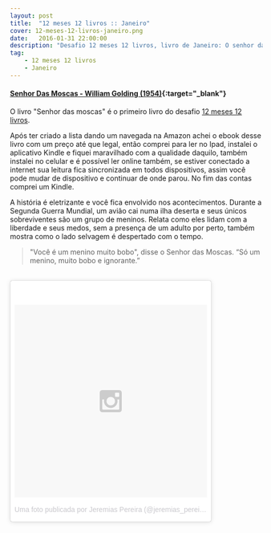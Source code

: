 ```yaml
---
layout: post
title:  "12 meses 12 livros :: Janeiro"
cover: 12-meses-12-livros-janeiro.png
date:   2016-01-31 22:00:00
description: "Desafio 12 meses 12 livros, livro de Janeiro: O senhor das moscas"
tag: 
    - 12 meses 12 livros
    - Janeiro
---
```


#### [Senhor Das Moscas - William Golding (1954)](http://www.livrariacultura.com.br/p/senhor-das-moscas-15056829){:target="_blank"} 

O livro "Senhor das moscas" é o primeiro livro do desafio [12 meses 12 livros](/2016/01/07/12-meses-12-livros.html).

Após ter criado a lista dando um navegada na Amazon achei o ebook desse livro com um preço até que legal, então comprei para ler no Ipad, instalei o aplicativo Kindle e fiquei maravilhado com a qualidade daquilo, também instalei no celular e é possível ler online também, se estiver conectado a internet sua leitura fica sincronizada em todos dispositivos, assim você pode mudar de dispositivo e continuar de onde parou. No fim das contas comprei um Kindle.

A história é eletrizante e você fica envolvido nos acontecimentos. Durante a Segunda Guerra Mundial, um avião cai numa ilha deserta e seus únicos sobreviventes são um grupo de meninos.
Relata como eles lidam com a liberdade e seus medos, sem a presença de um adulto por perto, também mostra como o lado selvagem é despertado com o tempo.

> "Você é um menino muito bobo", disse o Senhor das Moscas. “Só um menino, muito bobo e ignorante.”

<br/>


<blockquote class="instagram-media img-center" data-instgrm-version="6" style=" background:#FFF; border:0; border-radius:3px; box-shadow:0 0 1px 0 rgba(0,0,0,0.5),0 1px 10px 0 rgba(0,0,0,0.15); margin: 1px; max-width:400px; padding:0; width:99.375%; width:-webkit-calc(100% - 2px); width:calc(100% - 2px);"><div style="padding:8px;"> <div style=" background:#F8F8F8; line-height:0; margin-top:40px; padding:50.0% 0; text-align:center; width:100%;"> <div style=" background:url(data:image/png;base64,iVBORw0KGgoAAAANSUhEUgAAACwAAAAsCAMAAAApWqozAAAAGFBMVEUiIiI9PT0eHh4gIB4hIBkcHBwcHBwcHBydr+JQAAAACHRSTlMABA4YHyQsM5jtaMwAAADfSURBVDjL7ZVBEgMhCAQBAf//42xcNbpAqakcM0ftUmFAAIBE81IqBJdS3lS6zs3bIpB9WED3YYXFPmHRfT8sgyrCP1x8uEUxLMzNWElFOYCV6mHWWwMzdPEKHlhLw7NWJqkHc4uIZphavDzA2JPzUDsBZziNae2S6owH8xPmX8G7zzgKEOPUoYHvGz1TBCxMkd3kwNVbU0gKHkx+iZILf77IofhrY1nYFnB/lQPb79drWOyJVa/DAvg9B/rLB4cC+Nqgdz/TvBbBnr6GBReqn/nRmDgaQEej7WhonozjF+Y2I/fZou/qAAAAAElFTkSuQmCC); display:block; height:44px; margin:0 auto -44px; position:relative; top:-22px; width:44px;"></div></div><p style=" color:#c9c8cd; font-family:Arial,sans-serif; font-size:14px; line-height:17px; margin-bottom:0; margin-top:8px; overflow:hidden; padding:8px 0 7px; text-align:center; text-overflow:ellipsis; white-space:nowrap;"><a href="https://www.instagram.com/p/_tpnT8n4ED/" style=" color:#c9c8cd; font-family:Arial,sans-serif; font-size:14px; font-style:normal; font-weight:normal; line-height:17px; text-decoration:none;" target="_blank">Uma foto publicada por Jeremias Pereira (@jeremias_pereira)</a> em <time style=" font-family:Arial,sans-serif; font-size:14px; line-height:17px;" datetime="2015-12-25T11:34:18+00:00">Dez 25, 2015 às 3:34 PST</time></p></div></blockquote>
<script async defer src="//platform.instagram.com/en_US/embeds.js"></script>

